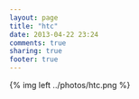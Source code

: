 ```yaml
---
layout: page
title: "htc"
date: 2013-04-22 23:24
comments: true
sharing: true
footer: true
---
```


{% img left ../photos/htc.png %}
